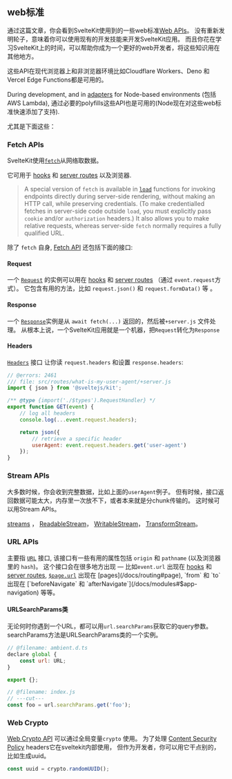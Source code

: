 ## web标准

通过这篇文章，你会看到SvelteKit使用到的一些web标准[Web APIs](https://developer.mozilla.org/en-US/docs/Web/API)。
没有重新发明轮子，意味着你可以使用现有的开发技能来开发SvelteKit应用。
而且你花在学习SvelteKit上的时间，可以帮助你成为一个更好的web开发者，将这些知识用在其他地方。

这些API在现代浏览器上和非浏览器环境比如Cloudflare Workers、Deno 和 Vercel Edge Functions都是可用的。


During development, and in [adapters](/docs/adapters) for Node-based environments (包括 AWS Lambda), 通过必要的polyfills这些API也是可用的(Node现在对这些web标准快速添加了支持).

尤其是下面这些：

### Fetch APIs

SvelteKit使用[`fetch`](https://developer.mozilla.org/en-US/docs/Web/API/fetch)从网络取数据。

它可用于 [hooks](/docs/hooks) 和 [server routes](/docs/routing#server) 以及浏览器.

> A special version of `fetch` is available in [`load`](/docs/load) functions for invoking endpoints directly during server-side rendering, without making an HTTP call, while preserving credentials. (To make credentialled fetches in server-side code outside `load`, you must explicitly pass `cookie` and/or `authorization` headers.) It also allows you to make relative requests, whereas server-side `fetch` normally requires a fully qualified URL.

除了 `fetch` 自身,  [Fetch API](https://developer.mozilla.org/en-US/docs/Web/API/Fetch_API) 还包括下面的接口:

#### Request

一个 [`Request`](https://developer.mozilla.org/en-US/docs/Web/API/Request) 的实例可以用在 [hooks](/docs/hooks) 和 [server routes](/docs/routing#server) （通过 `event.request`方式）。
它包含有用的方法，比如 `request.json()` 和 `request.formData()` 等 。

#### Response

一个 [`Response`](https://developer.mozilla.org/en-US/docs/Web/API/Response)实例是从 `await fetch(...)` 返回的，然后被`+server.js` 文件处理。 
从根本上说，一个SvelteKit应用就是一个机器，把`Request`转化为`Response`

#### Headers

 [`Headers`](https://developer.mozilla.org/en-US/docs/Web/API/Headers) 接口
 让你读 `request.headers` 和设置 `response.headers`:

```js
// @errors: 2461
/// file: src/routes/what-is-my-user-agent/+server.js
import { json } from '@sveltejs/kit';

/** @type {import('./$types').RequestHandler} */
export function GET(event) {
	// log all headers
	console.log(...event.request.headers);

	return json({
		// retrieve a specific header
		userAgent: event.request.headers.get('user-agent')
	});
}
```

### Stream APIs

大多数时候，你会收到完整数据，比如上面的`userAgent`例子。
但有时候，接口返回数据可能太大，内存里一次放不下，或者本来就是分chunk传输的。
这时候可以用Stream APIs。

[streams](https://developer.mozilla.org/en-US/docs/Web/API/Streams_API) ，
[ReadableStream](https://developer.mozilla.org/en-US/docs/Web/API/ReadableStream)，
[WritableStream](https://developer.mozilla.org/en-US/docs/Web/API/WritableStream)，
[TransformStream](https://developer.mozilla.org/en-US/docs/Web/API/TransformStream)。

### URL APIs

主要指 [`URL`](https://developer.mozilla.org/en-US/docs/Web/API/URL) 接口, 
该接口有一些有用的属性包括 `origin` 和 `pathname` (以及浏览器里的 `hash`)。
这个接口会在很多地方出现 — 比如`event.url` 出现在 [hooks](/docs/hooks) 和 [server routes](/docs/routing#server), 
[`$page.url`](/docs/modules#$app-stores) 出现在 [pages](/docs/routing#page), `from` 和 `to` 出现在 [`beforeNavigate` 和 `afterNavigate`](/docs/modules#$app-navigation) 等等。

#### URLSearchParams类

无论何时你遇到一个URL，都可以用`url.searchParams`获取它的query参数。
searchParams方法是URLSearchParams类的一个实例。

```js
// @filename: ambient.d.ts
declare global {
	const url: URL;
}

export {};

// @filename: index.js
// ---cut---
const foo = url.searchParams.get('foo');
```

### Web Crypto

 [Web Crypto API](https://developer.mozilla.org/en-US/docs/Web/API/Web_Crypto_API) 可以通过全局变量`crypto` 使用。
 为了处理 [Content Security Policy](/docs/configuration#csp) headers它在sveltekit内部使用，
 但作为开发者，你可以用它干点别的，比如生成uuid。

```js
const uuid = crypto.randomUUID();
```
